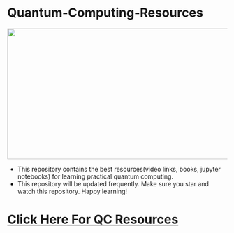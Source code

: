# Quantum-Computing-Resources

<img src = "images/quantum-computer.jpg" height = "300" width = "550">

- This repository contains the best resources(video links, books, jupyter notebooks) for learning practical quantum computing.
- This repository will be updated frequently. Make sure you star and watch this repository. Happy learning!

# [Click Here For QC Resources](https://github.com/Praveen2105/Quantum-Computing-Resources/blob/master/RESOURCES.md)
